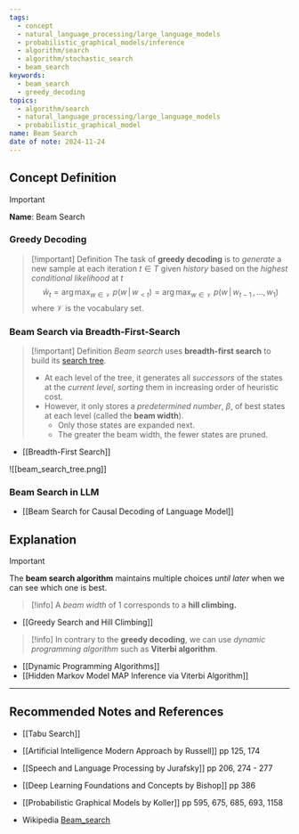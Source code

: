 ```yaml
---
tags:
  - concept
  - natural_language_processing/large_language_models
  - probabilistic_graphical_models/inference
  - algorithm/search
  - algorithm/stochastic_search
  - beam_search
keywords:
  - beam_search
  - greedy_decoding
topics:
  - algorithm/search
  - natural_language_processing/large_language_models
  - probabilistic_graphical_model
name: Beam Search
date of note: 2024-11-24
---
```


## Concept Definition

>[!important]
>**Name**: Beam Search

### Greedy Decoding

>[!important] Definition
>The task of **greedy decoding** is to *generate* a new sample at each iteration $t \in T$ given *history* based on the *highest conditional likelihood* at $t$
>$$
>\hat{w}_{t} = \arg\max_{w\in \mathcal{V}}\;p(w\,|\,w_{<t}) = \arg\max_{w\in \mathcal{V}}\;p(w\,|\,w_{t-1}\,{,}\ldots{,}\,w_{1})
>$$ 
>where $\mathcal{V}$ is the vocabulary set.

### Beam Search via Breadth-First-Search

>[!important] Definition
>*Beam search* uses **breadth-first search** to build its [search tree](https://en.wikipedia.org/wiki/Tree_traversal "Tree traversal"). 
>- At each level of the tree, it generates all *successors* of the states at the *current level*, *sorting* them in increasing order of heuristic cost.
>- However, it only stores a *predetermined number*, $\beta$, of best states at each level (called the **beam width**). 
>	- Only those states are expanded next. 
>	- The greater the beam width, the fewer states are pruned.

- [[Breadth-First Search]]

![[beam_search_tree.png]]

### Beam Search in LLM

- [[Beam Search for Causal Decoding of Language Model]]

## Explanation

>[!important]
>The **beam search algorithm** maintains multiple choices *until later* when we can see which one is best.


>[!info]
>A *beam width* of $1$ corresponds to a **hill climbing.**

- [[Greedy Search and Hill Climbing]]

>[!info]
>In contrary to the **greedy decoding**, we can use *dynamic programming algorithm* such as  **Viterbi algorithm**. 

- [[Dynamic Programming Algorithms]]
- [[Hidden Markov Model MAP Inference via Viterbi Algorithm]]


-----------
##  Recommended Notes and References


- [[Tabu Search]]


- [[Artificial Intelligence Modern Approach by Russell]] pp 125, 174
- [[Speech and Language Processing by Jurafsky]] pp 206, 274 - 277
- [[Deep Learning Foundations and Concepts by Bishop]]  pp 386
- [[Probabilistic Graphical Models by Koller]] pp 595, 675, 685, 693, 1158
- Wikipedia [Beam_search](https://en.wikipedia.org/wiki/Beam_search)